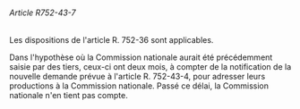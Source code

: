 ###### Article R752-43-7

Les dispositions de l'article R. 752-36 sont applicables.

Dans l'hypothèse où la Commission nationale aurait été précédemment saisie par des tiers, ceux-ci ont deux mois, à compter de la notification de la nouvelle demande prévue à l'article R. 752-43-4, pour adresser leurs productions à la Commission nationale. Passé ce délai, la Commission nationale n'en tient pas compte.

